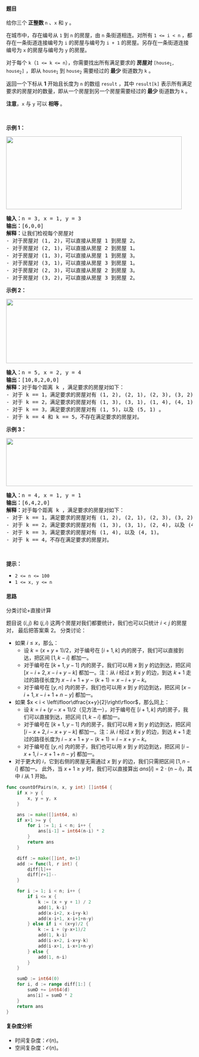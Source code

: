 #### 题目

<p>给你三个<strong> 正整数 </strong><code>n</code> 、<code>x</code> 和 <code>y</code> 。</p>

<p>在城市中，存在编号从 <code>1</code> 到 <code>n</code> 的房屋，由 <code>n</code> 条街道相连。对所有 <code>1 <= i < n</code> ，都存在一条街道连接编号为 <code>i</code> 的房屋与编号为 <code>i + 1</code> 的房屋。另存在一条街道连接编号为 <code>x</code> 的房屋与编号为 <code>y</code> 的房屋。</p>

<p>对于每个 <code>k</code>（<code>1 <= k <= n</code>），你需要找出所有满足要求的 <strong>房屋对 </strong><code>[house<sub>1</sub>, house<sub>2</sub>]</code> ，即从 <code>house<sub>1</sub></code> 到 <code>house<sub>2</sub></code> 需要经过的<strong> 最少</strong> 街道数为 <code>k</code> 。</p>

<p>返回一个下标从 <strong>1</strong> 开始且长度为 <code>n</code> 的数组 <code>result</code> ，其中 <code>result[k]</code> 表示所有满足要求的房屋对的数量，即从一个房屋到另一个房屋需要经过的<strong> 最少 </strong>街道数为 <code>k</code> 。</p>

<p><strong>注意</strong>，<code>x</code> 与 <code>y</code> 可以 <strong>相等 </strong>。</p>

<p> </p>

<p><strong class="example">示例 1：</strong></p>
<img alt="" src="https://assets.leetcode.com/uploads/2023/12/20/example2.png" style="width: 474px; height: 197px;" />
<pre>
<strong>输入：</strong>n = 3, x = 1, y = 3
<strong>输出：</strong>[6,0,0]
<strong>解释：</strong>让我们检视每个房屋对
- 对于房屋对 (1, 2)，可以直接从房屋 1 到房屋 2。
- 对于房屋对 (2, 1)，可以直接从房屋 2 到房屋 1。
- 对于房屋对 (1, 3)，可以直接从房屋 1 到房屋 3。
- 对于房屋对 (3, 1)，可以直接从房屋 3 到房屋 1。
- 对于房屋对 (2, 3)，可以直接从房屋 2 到房屋 3。
- 对于房屋对 (3, 2)，可以直接从房屋 3 到房屋 2。
</pre>

<p><strong class="example">示例 2：</strong></p>
<img alt="" src="https://assets.leetcode.com/uploads/2023/12/20/example3.png" style="width: 668px; height: 174px;" />
<pre>
<strong>输入：</strong>n = 5, x = 2, y = 4
<strong>输出：</strong>[10,8,2,0,0]
<strong>解释：</strong>对于每个距离 k ，满足要求的房屋对如下：
- 对于 k == 1，满足要求的房屋对有 (1, 2), (2, 1), (2, 3), (3, 2), (2, 4), (4, 2), (3, 4), (4, 3), (4, 5), 以及 (5, 4)。
- 对于 k == 2，满足要求的房屋对有 (1, 3), (3, 1), (1, 4), (4, 1), (2, 5), (5, 2), (3, 5), 以及 (5, 3)。
- 对于 k == 3，满足要求的房屋对有 (1, 5)，以及 (5, 1) 。
- 对于 k == 4 和 k == 5，不存在满足要求的房屋对。
</pre>

<p><strong>示例 3：</strong></p>
<img alt="" src="https://assets.leetcode.com/uploads/2023/12/20/example5.png" style="width: 544px; height: 130px;" />
<pre>
<strong>输入：</strong>n = 4, x = 1, y = 1
<strong>输出：</strong>[6,4,2,0]
<strong>解释：</strong>对于每个距离 k ，满足要求的房屋对如下：
- 对于 k == 1，满足要求的房屋对有 (1, 2), (2, 1), (2, 3), (3, 2), (3, 4), 以及 (4, 3)。
- 对于 k == 2，满足要求的房屋对有 (1, 3), (3, 1), (2, 4), 以及 (4, 2)。
- 对于 k == 3，满足要求的房屋对有 (1, 4), 以及 (4, 1)。
- 对于 k == 4，不存在满足要求的房屋对。
</pre>

<p> </p>

<p><strong>提示：</strong></p>

<ul>
	<li><code>2 <= n <= 100</code></li>
	<li><code>1 <= x, y <= n</code></li>
</ul>

#### 思路

分类讨论+直接计算

题目说 $(i,j)$ 和 $(j,i)$ 这两个房屋对我们都要统计，我们也可以只统计 $i<j$ 的房屋对， 最后把答案乘 $2$。
分类讨论：

- 如果 $i\le x$，那么：
  - 设 $k = (x+y+1)/2$，对于编号在 $[i+1, k]$ 内的房子，我们可以直接到达，把区间 $[1,k-i]$ 都加一。
  - 对于编号在 $[k+1, y-1]$ 内的房子，我们可以用 $x$ 到 $y$ 的边到达，把区间 $[x-i+2, x-i+y-k]$ 都加一。注：从 $i$ 经过 $x$ 到 $y$ 的边，到达 $k+1$ 走过的路径长度为 $x-i+1+y-(k+1) = x-i+y-k$。
  - 对于编号在 $[y, n]$ 内的房子，我们也可以用 $x$ 到 $y$ 的边到达，把区间 $[x-i+1, x-i+1+n-y]$ 都加一。
- 如果 $x < i < \left\lfloor\dfrac{x+y}{2}\right\rfloor$，那么同上：
  - 设 $k = i + (y-x+1)/2$（见方法一），对于编号在 $[i+1, k]$ 内的房子，我们可以直接到达，把区间 $[1,k-i]$ 都加一。
  - 对于编号在 $[k+1, y-1]$ 内的房子，我们可以用 $x$ 到 $y$ 的边到达，把区间 $[i-x+2, i-x+y-k]$ 都加一。注：从 $i$ 经过 $x$ 到 $y$ 的边，到达 $k+1$ 走过的路径长度为 $i-x+1+y-(k+1) = i-x+y-k$。
  - 对于编号在 $[y, n]$ 内的房子，我们也可以用 $x$ 到 $y$ 的边到达，把区间 $[i-x+1, i-x+1+n-y]$ 都加一。
- 对于更大的 $i$，它到右侧的房屋无需通过 $x$ 到 $y$ 的边，我们只需把区间 $[1,n-i]$ 都加一。
  此外，当 $x+1\ge y$ 时，我们可以直接算出 $\textit{ans}[i]=2\cdot (n-i)$，其中 $i$ 从 $1$ 开始。

```go [sol]
func countOfPairs(n, x, y int) []int64 {
	if x > y {
		x, y = y, x
	}

	ans := make([]int64, n)
	if x+1 >= y {
		for i := 1; i < n; i++ {
			ans[i-1] = int64(n-i) * 2
		}
		return ans
	}

	diff := make([]int, n+1)
	add := func(l, r int) {
		diff[l]++
		diff[r+1]--
	}

	for i := 1; i < n; i++ {
		if i <= x {
			k := (x + y + 1) / 2
			add(1, k-i)
			add(x-i+2, x-i+y-k)
			add(x-i+1, x-i+1+n-y)
		} else if i < (x+y)/2 {
			k := i + (y-x+1)/2
			add(1, k-i)
			add(i-x+2, i-x+y-k)
			add(i-x+1, i-x+1+n-y)
		} else {
			add(1, n-i)
		}
	}

	sumD := int64(0)
	for i, d := range diff[1:] {
		sumD += int64(d)
		ans[i] = sumD * 2
	}
	return ans
}
```

#### 复杂度分析

- 时间复杂度：$\mathcal{O}(n)$。
- 空间复杂度：$\mathcal{O}(n)$。
